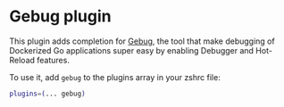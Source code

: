 # Gebug plugin

This plugin adds completion for [Gebug](https://github.com/moshebe/gebug), the tool that make debugging of Dockerized Go applications super easy by enabling Debugger and Hot-Reload features.

To use it, add `gebug` to the plugins array in your zshrc file:

```zsh
plugins=(... gebug)
```


